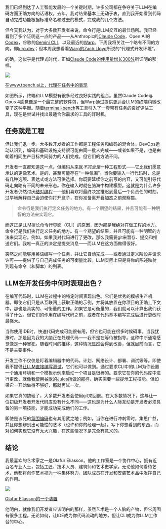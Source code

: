我们已经到达了人工智能发展的一个关键时期，许多公司都在争夺关于LLM在编码方面正确方向的话语权。去年，我对结果基本上无动于衷，直到我开始看到代码自动完成功能根据标准命名和过去的模式，完成我的几个方法。

但今天我认为，对于大多数开发者来说，命令行是LLM交互的最佳场所。我已经看到了多个证明这一点的产品——从Anthropic的[Claude Code](https://thenewstack.io/claude-opus-4-with-claude-code-a-developer-walkthrough/)，Open AI的[Codex](https://thenewstack.io/testing-openai-codex-and-comparing-it-to-claude-code/)，谷歌的[Gemini CLI](https://thenewstack.io/gemini-cli-googles-challenge-to-ai-terminal-apps-like-warp/)，以及最近的[Warp](https://thenewstack.io/warp-launches-ai-first-native-terminal-app-for-windows/)。下周我将关注一个略有不同的方向，即[kiro.dev](https://kiro.dev/)；但本周我想看看[Warp的Zach Lloyd](https://thenewstack.io/qa-how-warp-2-0-compares-to-claude-code-and-gemini-cli/)所说的“代理式开发环境”。

的确，这似乎是代理式时代，正如[Claude Code的使用量增长300%](https://thenewstack.io/claude-code-user-base-grows-300-as-anthropic-launches-enterprise-analytics-dashboard)所证明的那样。

[![](https://cdn.thenewstack.io/media/2025/07/aed0131f-image-1024x574.png)](https://cdn.thenewstack.io/media/2025/07/aed0131f-image-1024x574.png)

[在www.tbench.ai上，代理在任务中的表现](www.tbench.ai)

如图所示，终端和LLM模型有很多经过良好实践的组合。虽然Claude Code与Opus 4感觉像是一个最完整的软件包，但Warp通过提供更适合LLM的终端稍微改变了这种平衡。随着[terminal-bench](https://www.tbench.ai/)等工具引入了一套带有任务的良好评估工具，现在是尝试并找出最适合你需求的工具的好时机。

## 任务就是工程

但让我们退一步。大多数开发者的工作都是工程任务和编码的混合体。DevOps运动认识到，编码和基础设施支持很可能由同一批人完成——或者如果不是，也是由朝着相同生产目标共同努力的人们完成。但它们的方法不同。

开发者一直都知道这一点，但编码从来就*不完全是*一种工程形式——它比我们愿意承认的更像艺术。是的，甚至可能存在“一种氛围”。当你要输入一行代码时，总是有几种选项、表达式或方法可供选择。你既要延续你之前写的内容，又可能引导代码走向略有不同的未来形态。你在输入时就在脑海中构建模型。这就是为什么许多开发者仍然讨厌[结对编程](https://thenewstack.io/advance-your-devops-with-pair-programming-even-remotely/)——他们喜欢将最终决定推迟到最后一个负责任的时刻。过早地解释自己会迫使你打开盒子，在你准备离开叠加态之前观察猫。

> 命令行是我们执行定义任务的地方。有一个期望的结果，并且可能有一种明智的方法来实现它。

而这正是LLM擅长命令行界面（CLI）的原因，因为那是我绝对在做工程的地方。命令行是我们执行定义任务的地方。有一个期望的结果，并且可能有一种明智的方法来实现它。例如，如果我对代码进行了更改，那么我需要git来暂存、提交和推送它们。我唯一真正的决定是提交消息——而LLM在这方面做得很好。

突然之间能够用英语编写一个任务，并让它自动完成——或者通过定义阶段并请求许可——提供了与自己完成任务的可衡量比较。LLM实际上只是将你的陈述映射到现有命令（和脚本）的列表。

## LLM在开发任务中何时表现出色？

在编写代码时，LLM在过程中的特定时间表现出色。它们是优秀的模板生产机器。即使它们只是从互联网上获取正确的示例，并将其放置在你项目的正确上下文中，那也是真实的、可衡量的工作。如果它是可衡量的，我们就可以计算出我们获得了什么。但它们的作用在编写代码之前，或者在代码基本编写完成后进行更改时最强大。

当你使用IDE时，快速代码完成可能很有用，但它也可能在很多时候碍事。当我犹豫时，那是因为我的大脑正在处理代码——我不是在等待被指导。这种中断通常感觉像是一种冒犯。随着时间的推移，这种情况显然会得到改善，但就目前而言，它不是主要事件。

开发工作不仅仅是盯着编辑器中的代码。计划、网络设计、部署、调试等等。即使我不提倡[让LLM直接编写测试](https://thenewstack.io/claude-code-and-the-art-of-test-driven-development/)，它们也可以做到。通过要求CLI中的LLM为你设置一个通用环境和一个模板示例来启动一个项目是很棒的。要求它在你的代码库中进行更改，就像[我使用谷歌的Jules所做的那样](https://thenewstack.io/agentic-coding-how-googles-jules-compares-to-claude-code/)，确实需要一些提示工程技能。但如果它一开始做得不够好，那就再试一次。

如果它真的搞砸了，大多数开发者会使用git来回退。在大多数情况下，这与让一位初级开发者开发代码库没有什么不同——这也是为什么人际互动是开发者必须具备的另一项技能，才能成功完成他们的工作。

即使是该死的[氛围编码](https://thenewstack.io/vibe-coding-is-here-how-ai-is-reshaping-the-software-developer-profession/)也有其用武之地；例如，当你在进行冲刺零时，集思广益，并且你想辨别出可能性的艺术（也许和你的经理一起）。写下你想看到的东西，而对如何实现它没有太大兴趣，在这些情况下是完全有意义的。

## 结论

我最喜欢的艺术家之一是Olafur Eliasson。他的工作室是一个协作中心，拥有近百名专业人士，包括工匠、技术人员、建筑师和艺术史学家。无论他如何看待艺术，他都将创作艺术视为一种集体努力，团队成员在开发和安装艺术品中发挥自己的作用。

[![](https://cdn.thenewstack.io/media/2025/07/ef555af6-image-1-1024x682.png)](https://cdn.thenewstack.io/media/2025/07/ef555af6-image-1-1024x682.png)

[Olafur Eliasson的一个装置](https://thespaces.com/olafur-eliassons-living-observatory/)

他明白，就像我们开发者应该明白的那样，虽然艺术是一个人脑的产物，但它周围有很多工程。无论如何，让IDE成为你代码流动的地方，但让CLI成为你LLM工作台的中心。